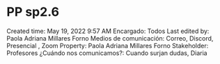 # PP sp2.6

Created time: May 19, 2022 9:57 AM
Encargado: Todos
Last edited by: Paola Adriana Millares Forno
Medios de comunicación: Correo, Discord, Presencial , Zoom
Property: Paola Adriana Millares Forno
Stakeholder: Profesores
¿Cuándo nos comunicamos?: Cuando surjan dudas, Diaria